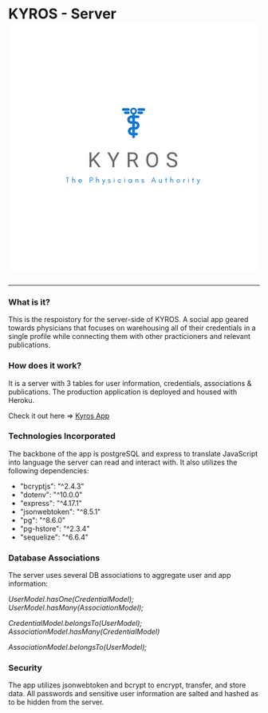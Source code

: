 # KYROS - Server ![KYROS](logo.png)
---
### What is it?
This is the respoistory for the server-side of KYROS. A social app geared towards physicians that focuses on warehousing all of their credentials in a single profile while connecting them with other practicioners and relevant publications.

### How does it work?
It is a server with 3 tables for user information, credentials, associations & publications. The production application is deployed and housed with Heroku.

Check it out here => [Kyros App](https://jpc-kyros-client.herokuapp.com/home)

### Technologies Incorporated
The backbone of the app is postgreSQL and express to translate JavaScript into language the server can read and interact with. It also utilizes the following dependencies: 
- "bcryptjs": "^2.4.3"
- "dotenv": "^10.0.0"
- "express": "^4.17.1"
- "jsonwebtoken": "^8.5.1"
- "pg": "^8.6.0"
- "pg-hstore": "^2.3.4"
- "sequelize": "^6.6.4"

### Database Associations 
The server uses several DB associations to aggregate user and app information:

*UserModel.hasOne(CredentialModel); UserModel.hasMany(AssociationModel);*

*CredentialModel.belongsTo(UserModel); AssociationModel.hasMany(CredentialModel)*

*AssociationModel.belongsTo(UserModel);*

### Security 
The app utilizes jsonwebtoken and bcrypt to encrypt, transfer, and store  data. All passwords and sensitive user information are salted and hashed as to be hidden from the server. 